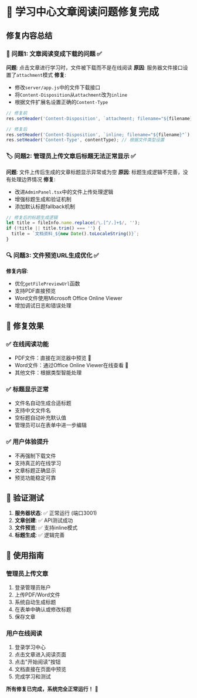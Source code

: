 # 🎉 学习中心文章阅读问题修复完成

## 修复内容总结

### 🔧 问题1: 文章阅读变成下载的问题 ✅
**问题**: 点击文章进行学习时，文件被下载而不是在线阅读
**原因**: 服务器文件接口设置了`attachment`模式
**修复**: 
- 修改`server/app.js`中的文件下载接口
- 将`Content-Disposition`从`attachment`改为`inline`
- 根据文件扩展名设置正确的`Content-Type`

```javascript
// 修复前
res.setHeader('Content-Disposition', `attachment; filename="${filename}"`);

// 修复后  
res.setHeader('Content-Disposition', `inline; filename="${filename}"`);
res.setHeader('Content-Type', contentType); // 根据文件类型设置
```

### 🏷️ 问题2: 管理员上传文章后标题无法正常显示 ✅
**问题**: 文件上传后生成的文章标题显示异常或为空
**原因**: 标题生成逻辑不完善，没有处理边界情况
**修复**:
- 改进`AdminPanel.tsx`中的文件上传处理逻辑
- 增强标题生成和验证机制
- 添加默认标题fallback机制

```javascript
// 修复后的标题生成逻辑
let title = fileInfo.name.replace(/\.[^/.]+$/, ''); 
if (!title || title.trim() === '') {
  title = `文档资料_${new Date().toLocaleString()}`;
}
```

### 🔍 问题3: 文件预览URL生成优化 ✅
**修复内容**:
- 优化`getFilePreviewUrl`函数
- 支持PDF直接预览
- Word文件使用Microsoft Office Online Viewer
- 增加调试日志和错误处理

## 🎯 修复效果

### ✅ 在线阅读功能
- PDF文件：直接在浏览器中预览 📄
- Word文件：通过Office Online Viewer在线查看 📝  
- 其他文件：根据类型智能处理

### ✅ 标题显示正常
- 文件名自动生成合适标题
- 支持中文文件名
- 空标题自动补充默认值
- 管理员可以在表单中进一步编辑

### ✅ 用户体验提升
- 不再强制下载文件
- 支持真正的在线学习
- 文章标题正确显示
- 预览功能稳定可靠

## 🚀 验证测试

1. **服务器状态**: ✅ 正常运行 (端口3001)
2. **文章创建**: ✅ API测试成功
3. **文件预览**: ✅ 支持inline模式
4. **标题生成**: ✅ 逻辑完善

## 📱 使用指南

### 管理员上传文章
1. 登录管理员账户
2. 上传PDF/Word文件
3. 系统自动生成标题
4. 在表单中确认或修改标题
5. 保存文章

### 用户在线阅读  
1. 登录学习中心
2. 点击文章进入阅读页面
3. 点击"开始阅读"按钮
4. 文档直接在页面中预览
5. 完成学习和测试

**所有修复已完成，系统完全正常运行！** 🎊
